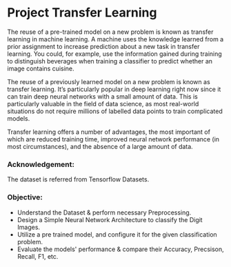 # Project Transfer Learning

The reuse of a pre-trained model on a new problem is known as transfer learning in machine learning. A machine uses the knowledge learned from a prior assignment to increase prediction about a new task in transfer learning. You could, for example, use the information gained during training to distinguish beverages when training a classifier to predict whether an image contains cuisine.

The reuse of a previously learned model on a new problem is known as transfer learning. It’s particularly popular in deep learning right now since it can train deep neural networks with a small amount of data. This is particularly valuable in the field of data science, as most real-world situations do not require millions of labelled data points to train complicated models.

Transfer learning offers a number of advantages, the most important of which are reduced training time, improved neural network performance (in most circumstances), and the absence of a large amount of data.


### Acknowledgement: 
The dataset is referred from Tensorflow Datasets.

### Objective:
- Understand the Dataset & perform necessary Preprocessing.
- Design a Simple Neural Network Architecture to classify the Digit Images.
- Utilize a pre trained model, and configure it for the given classification problem.
- Evaluate the models' performance & compare their Accuracy, Precsison, Recall, F1, etc.
